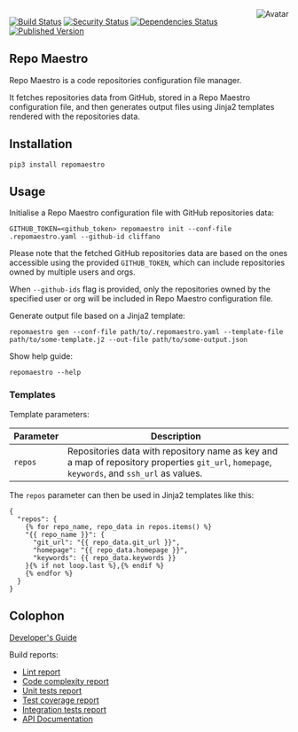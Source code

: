 <img align="right" src="https://raw.github.com/cliffano/repomaestro/main/avatar.jpg" alt="Avatar"/>

[![Build Status](https://github.com/cliffano/repomaestro/workflows/CI/badge.svg)](https://github.com/cliffano/repomaestro/actions?query=workflow%3ACI)
[![Security Status](https://snyk.io/test/github/cliffano/repomaestro/badge.svg)](https://snyk.io/test/github/cliffano/repomaestro)
[![Dependencies Status](https://img.shields.io/librariesio/release/pypi/repomaestro)](https://libraries.io/github/cliffano/repomaestro)
[![Published Version](https://img.shields.io/pypi/v/repomaestro.svg)](https://pypi.python.org/pypi/repomaestro)
<br/>

Repo Maestro
------------

Repo Maestro is a code repositories configuration file manager.

It fetches repositories data from GitHub, stored in a Repo Maestro configuration file, and then generates output files using Jinja2 templates rendered with the repositories data.

Installation
------------

    pip3 install repomaestro

Usage
-----

Initialise a Repo Maestro configuration file with GitHub repositories data:

    GITHUB_TOKEN=<github_token> repomaestro init --conf-file .repomaestro.yaml --github-id cliffano

Please note that the fetched GitHub repositories data are based on the ones accessible using the provided `GITHUB_TOKEN`, which can include repositories owned by multiple users and orgs.

When `--github-ids` flag is provided, only the repositories owned by the specified user or org will be included in Repo Maestro configuration file.

Generate output file based on a Jinja2 template:

    repomaestro gen --conf-file path/to/.repomaestro.yaml --template-file path/to/some-template.j2 --out-file path/to/some-output.json

Show help guide:

    repomaestro --help

### Templates

Template parameters:

| Parameter | Description |
|-----------|-------------|
| `repos` | Repositories data with repository name as key and a map of repository properties `git_url`, `homepage`, `keywords`, and `ssh_url` as values. |

The `repos` parameter can then be used in Jinja2 templates like this:

```jinja2
{
  "repos": {
    {% for repo_name, repo_data in repos.items() %}
    "{{ repo_name }}": {
      "git_url": "{{ repo_data.git_url }}",
      "homepage": "{{ repo_data.homepage }}",
      "keywords": {{ repo_data.keywords }}
    }{% if not loop.last %},{% endif %}
    {% endfor %}
  }
}
```

Colophon
--------

[Developer's Guide](https://cliffano.github.io/developers_guide.html#python)

Build reports:

* [Lint report](https://cliffano.github.io/repomaestro/lint/pylint/index.html)
* [Code complexity report](https://cliffano.github.io/repomaestro/complexity/wily/index.html)
* [Unit tests report](https://cliffano.github.io/repomaestro/test/pytest/index.html)
* [Test coverage report](https://cliffano.github.io/repomaestro/coverage/coverage/index.html)
* [Integration tests report](https://cliffano.github.io/repomaestro/test-integration/pytest/index.html)
* [API Documentation](https://cliffano.github.io/repomaestro/doc/sphinx/index.html)
